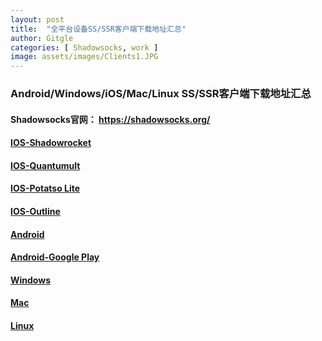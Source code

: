 ```yaml
---
layout: post
title:  "全平台设备SS/SSR客户端下载地址汇总"
author: Gitgle
categories: [ Shadowsocks, work ]
image: assets/images/Clients1.JPG
---
```

### Android/Windows/iOS/Mac/Linux SS/SSR客户端下载地址汇总 

#### Shadowsocks官网： https://shadowsocks.org/

#### <i class="fa fa-apple"></i> [IOS-Shadowrocket](https://i.shadowrocket.org/)

#### <i class="fa fa-apple"></i> [IOS-Quantumult](https://q.shadowrocket.org/)

#### <i class="fa fa-apple"></i> [IOS-Potatso Lite](https://itunes.apple.com/us/app/potatso-lite/id1239860606?mt=8)

#### <i class="fa fa-apple"></i> [IOS-Outline](https://itunes.apple.com/us/app/outline-app/id1356177741)

#### <i class="fa fa-android"></i> [Android](https://github.com/shadowsocks/shadowsocks-android/releases)

#### <i class="fa fa-android"></i> [Android-Google Play](https://play.google.com/store/apps/details?id=com.github.shadowsocks)

#### <i class="fa fa-windows"></i> [Windows](https://github.com/shadowsocks/shadowsocks-windows/releases)

#### <i class="fa fa-apple"></i> [Mac](https://github.com/shadowsocks/ShadowsocksX-NG/releases/)

#### <i class="fa fa-linux"></i> [Linux](https://github.com/shadowsocks/shadowsocks-qt5/wiki)


